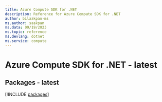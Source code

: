 ```yaml
---
title: Azure Compute SDK for .NET
description: Reference for Azure Compute SDK for .NET
author: bilaakpan-ms
ms.author: saakpan
ms.data: 09/19/2023
ms.topic: reference
ms.devlang: dotnet
ms.service: compute
---
```

# Azure Compute SDK for .NET - latest
## Packages - latest
[!INCLUDE [packages](compute-index.md)]